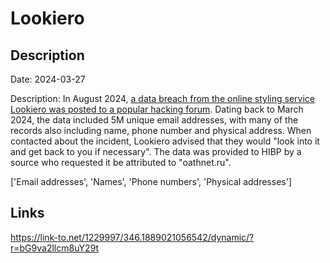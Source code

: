 # Lookiero

## Description

Date: 2024-03-27

Description:
In August 2024, <a href="https://x.com/DailyDarkWeb/status/1825895814385856678" target="_blank" rel="noopener">a data breach from the online styling service Lookiero was posted to a popular hacking forum</a>. Dating back to March 2024, the data included 5M unique email addresses, with many of the records also including name, phone number and physical address. When contacted about the incident, Lookiero advised that they would &quot;look into it and get back to you if necessary&quot;. The data was provided to HIBP by a source who requested it be attributed to &quot;oathnet.ru&quot;.


['Email addresses', 'Names', 'Phone numbers', 'Physical addresses']

## Links

https://link-to.net/1229997/346.1889021056542/dynamic/?r=bG9va2llcm8uY29t